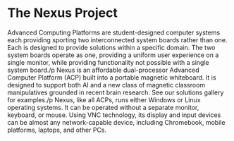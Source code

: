 # The Nexus Project
Advanced Computing Platforms are student-designed computer systems each providing sporting two interconnected system boards rather than one. Each is designed to provide solutions within a specific domain. The two system boards operate as one, providing a uniform user experience on a single monitor, while providing functionality not possible with a single system board./p 
Nexus is an affordable dual-processor Advanced Computer Platform (ACP) built into a portable magnetic whiteboard.  It is designed to support both AI and a new class of magnetic classroom manipulatives grounded in recent brain research.  See our solutions gallery for examples./p 
Nexus, like all ACPs, runs either Windows or Linux operating systems.  It can be operated without a separate monitor, keyboard, or mouse.  Using VNC technology, its display and input devices can be almost any network-capable device, including Chromebook, mobile platforms, laptops, and other PCs.

